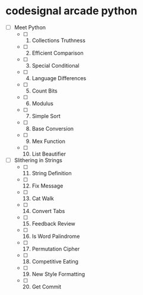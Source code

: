 # codesignal arcade python

- [ ] Meet Python
  - [ ] 1. Collections Truthness
  - [ ] 2. Efficient Comparison
  - [ ] 3. Special Conditional
  - [ ] 4. Language Differences
  - [ ] 5. Count Bits
  - [ ] 6. Modulus
  - [ ] 7. Simple Sort
  - [ ] 8. Base Conversion
  - [ ] 9. Mex Function
  - [ ] 10. List Beautifier
- [ ] Slithering in Strings
  - [ ] 11. String Definition
  - [ ] 12. Fix Message
  - [ ] 13. Cat Walk
  - [ ] 14. Convert Tabs
  - [ ] 15. Feedback Review
  - [ ] 16. Is Word Palindrome
  - [ ] 17. Permutation Cipher
  - [ ] 18. Competitive Eating
  - [ ] 19. New Style Formatting
  - [ ] 20. Get Commit
